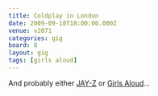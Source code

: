 ```yaml
---
title: Coldplay in London
date: 2009-09-18T18:00:00.000Z
venue: v2071
categories: gig
board: 8
layout: gig
tags: [girls aloud]
---
```

And probably either <a href="/wiki/jay-z">JAY-Z</a> or <a href="/wiki/girls+aloud">Girls Aloud</a>...